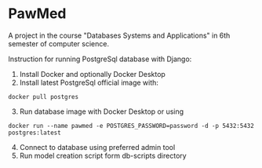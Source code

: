 # PawMed
A project in the course "Databases Systems and Applications" in 6th semester of computer science.

Instruction for running PostgreSql database with Django:
1. Install Docker and optionally Docker Desktop
2. Install latest PostgreSql official image with: 
```
docker pull postgres
```
3. Run database image with Docker Desktop or using
```
docker run --name pawmed -e POSTGRES_PASSWORD=password -d -p 5432:5432 postgres:latest 
```
4. Connect to database using preferred admin tool
4. Run model creation script form db-scripts directory
